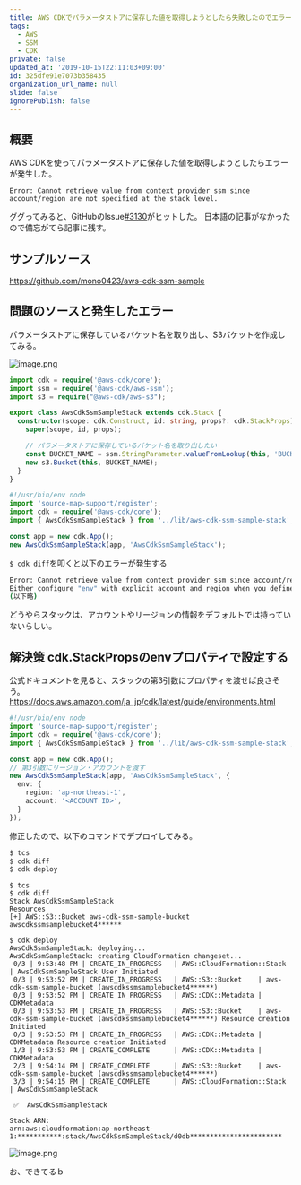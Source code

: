 ```yaml
---
title: AWS CDKでパラメータストアに保存した値を取得しようとしたら失敗したのでエラーを解消する
tags:
  - AWS
  - SSM
  - CDK
private: false
updated_at: '2019-10-15T22:11:03+09:00'
id: 325dfe91e7073b358435
organization_url_name: null
slide: false
ignorePublish: false
---
```

## 概要
AWS CDKを使ってパラメータストアに保存した値を取得しようとしたらエラーが発生した。

```
Error: Cannot retrieve value from context provider ssm since account/region are not specified at the stack level. 
```

ググってみると、GitHubのIssue[#3130](https://github.com/aws/aws-cdk/issues/3130)がヒットした。
日本語の記事がなかったので備忘がてら記事に残す。

## サンプルソース

https://github.com/mono0423/aws-cdk-ssm-sample

## 問題のソースと発生したエラー

パラメータストアに保存しているバケット名を取り出し、S3バケットを作成してみる。

![image.png](https://qiita-image-store.s3.ap-northeast-1.amazonaws.com/0/90087/b7dc3ff2-40b7-b431-4fe6-5cdb0346035d.png)

```typescript:/lib/aws-cdk-ssm-sample-stack.ts
import cdk = require('@aws-cdk/core');
import ssm = require('@aws-cdk/aws-ssm');
import s3 = require("@aws-cdk/aws-s3");

export class AwsCdkSsmSampleStack extends cdk.Stack {
  constructor(scope: cdk.Construct, id: string, props?: cdk.StackProps) {
    super(scope, id, props);

    // パラメータストアに保存しているバケット名を取り出したい
    const BUCKET_NAME = ssm.StringParameter.valueFromLookup(this, 'BUCKET_NAME');
    new s3.Bucket(this, BUCKET_NAME);
  }
}
```

```typescript:/bin/aws-cdk-ssm-sample.ts
#!/usr/bin/env node
import 'source-map-support/register';
import cdk = require('@aws-cdk/core');
import { AwsCdkSsmSampleStack } from '../lib/aws-cdk-ssm-sample-stack';

const app = new cdk.App();
new AwsCdkSsmSampleStack(app, 'AwsCdkSsmSampleStack');
```

`$ cdk diff`を叩くと以下のエラーが発生する

```bash
Error: Cannot retrieve value from context provider ssm since account/region are not specified at the stack level.
Either configure "env" with explicit account and region when you define your stack, or use the environment variables "CDK_DEFAULT_ACCOUNT" and "CDK_DEFAULT_REGION" to inherit environment information from the CLI (not recommended for production stacks)
(以下略)
```

どうやらスタックは、アカウントやリージョンの情報をデフォルトでは持っていないらしい。

## 解決策 cdk.StackPropsのenvプロパティで設定する

公式ドキュメントを見ると、スタックの第3引数にプロパティを渡せば良さそう。
https://docs.aws.amazon.com/ja_jp/cdk/latest/guide/environments.html

```typescript:/bin/aws-cdk-ssm-sample.ts
#!/usr/bin/env node
import 'source-map-support/register';
import cdk = require('@aws-cdk/core');
import { AwsCdkSsmSampleStack } from '../lib/aws-cdk-ssm-sample-stack';

const app = new cdk.App();
// 第3引数にリージョン・アカウントを渡す
new AwsCdkSsmSampleStack(app, 'AwsCdkSsmSampleStack', {
  env: {
    region: 'ap-northeast-1',
    account: '<ACCOUNT ID>',
  }
});
```

修正したので、以下のコマンドでデプロイしてみる。

```bash
$ tcs
$ cdk diff
$ cdk deploy
```

```bash:結果
$ tcs
$ cdk diff
Stack AwsCdkSsmSampleStack
Resources
[+] AWS::S3::Bucket aws-cdk-ssm-sample-bucket awscdkssmsamplebucket4******

$ cdk deploy
AwsCdkSsmSampleStack: deploying...
AwsCdkSsmSampleStack: creating CloudFormation changeset...
 0/3 | 9:53:48 PM | CREATE_IN_PROGRESS   | AWS::CloudFormation::Stack | AwsCdkSsmSampleStack User Initiated
 0/3 | 9:53:52 PM | CREATE_IN_PROGRESS   | AWS::S3::Bucket    | aws-cdk-ssm-sample-bucket (awscdkssmsamplebucket4******)
 0/3 | 9:53:52 PM | CREATE_IN_PROGRESS   | AWS::CDK::Metadata | CDKMetadata
 0/3 | 9:53:53 PM | CREATE_IN_PROGRESS   | AWS::S3::Bucket    | aws-cdk-ssm-sample-bucket (awscdkssmsamplebucket4******) Resource creation Initiated
 0/3 | 9:53:53 PM | CREATE_IN_PROGRESS   | AWS::CDK::Metadata | CDKMetadata Resource creation Initiated
 1/3 | 9:53:53 PM | CREATE_COMPLETE      | AWS::CDK::Metadata | CDKMetadata
 2/3 | 9:54:14 PM | CREATE_COMPLETE      | AWS::S3::Bucket    | aws-cdk-ssm-sample-bucket (awscdkssmsamplebucket4******)
 3/3 | 9:54:15 PM | CREATE_COMPLETE      | AWS::CloudFormation::Stack | AwsCdkSsmSampleStack

 ✅  AwsCdkSsmSampleStack

Stack ARN:
arn:aws:cloudformation:ap-northeast-1:***********:stack/AwsCdkSsmSampleStack/d0db***********************
```
![image.png](https://qiita-image-store.s3.ap-northeast-1.amazonaws.com/0/90087/c1e01f8b-f28b-040d-2c45-bdbbd798620e.png)

お、できてるｂ
